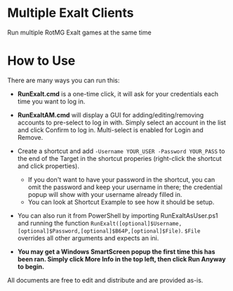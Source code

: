 # Multiple Exalt Clients
 Run multiple RotMG Exalt games at the same time

# How to Use
There are many ways you can run this:

- **RunExalt.cmd** is a one-time click, it will ask for your credentials each time you want to log in.

- **RunExaltAM.cmd** will display a GUI for adding/editing/removing accounts to pre-select to log in with. Simply select an account in the list and click Confirm to log in. Multi-select is enabled for Login and Remove.

- Create a shortcut and add `-Username YOUR_USER -Password YOUR_PASS` to the end of the Target in the shortcut properies (right-click the shortcut and click properties).

	- If you don't want to have your password in the shortcut, you can omit the password and keep your username in there; the credential popup will show with your username already filled in.
	- You can look at Shortcut Example to see how it should be setup.
	
- You can also run it from PowerShell by importing RunExaltAsUser.ps1 and running the function `RunExalt([optional]$Username,[optional]$Password,[optional]$B64P,[optional]$File)`. `$File` overrides all other arguments and expects an ini.

- **You may get a Windows SmartScreen popup the first time this has been ran. Simply click More Info in the top left, then click Run Anyway to begin.**

All documents are free to edit and distribute and are provided as-is.
